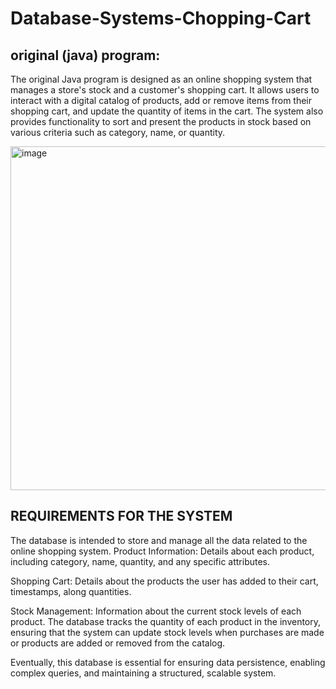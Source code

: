 # Database-Systems-Chopping-Cart

## original (java) program:
The original Java program is designed as an online shopping system that manages a store's stock and a customer's shopping cart. It allows users to interact with a digital catalog of products, add or remove items from their shopping cart, and update the quantity of items in the cart. The system also provides functionality to sort and present the products in stock based on various criteria such as category, name, or quantity.

<img width="550" alt="image" src="https://github.com/user-attachments/assets/3759eb0e-9413-4e56-9495-cb6fddaa0e3c">


## REQUIREMENTS FOR THE SYSTEM
The database is intended to store and manage all the data related to the online shopping system. 
Product Information: Details about each product, including category, name, quantity, and any specific attributes.

Shopping Cart: Details about the products the user has added to their cart, timestamps, along quantities.

Stock Management: Information about the current stock levels of each product. The database tracks the quantity of each product in the inventory, ensuring that the system can update stock levels when purchases are made or products are added or removed from the catalog.

Eventually, this database is essential for ensuring data persistence, enabling complex queries, and maintaining a structured, scalable system.

